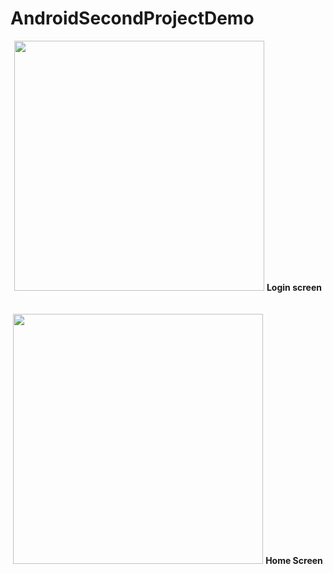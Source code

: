 # AndroidSecondProjectDemo

<div align="center">
    <img src="https://user-images.githubusercontent.com/44836904/64854023-e33d2200-d646-11e9-9441-e0ac1423b50d.jpg" width="400px"</img> 
    <b>Login screen</b></br></br></br>
   <img src="https://user-images.githubusercontent.com/44836904/64852237-2dbc9f80-d643-11e9-8df1-546dfb09e2f6.jpg" width="400px"</img> 
    <b>Home Screen</b>
</div>
